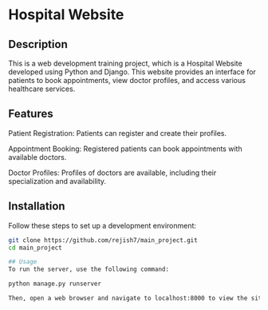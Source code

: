 # Hospital Website

## Description

This is a web development training project, which is a Hospital Website developed using Python and Django. This website provides an interface for patients to book appointments, view doctor profiles, and access various healthcare services.

## Features
Patient Registration: Patients can register and create their profiles.

Appointment Booking: Registered patients can book appointments with available doctors.

Doctor Profiles: Profiles of doctors are available, including their specialization and availability.
## Installation

Follow these steps to set up a development environment:

```bash
git clone https://github.com/rejish7/main_project.git
cd main_project

## Usage
To run the server, use the following command:

python manage.py runserver

Then, open a web browser and navigate to localhost:8000 to view the site.


